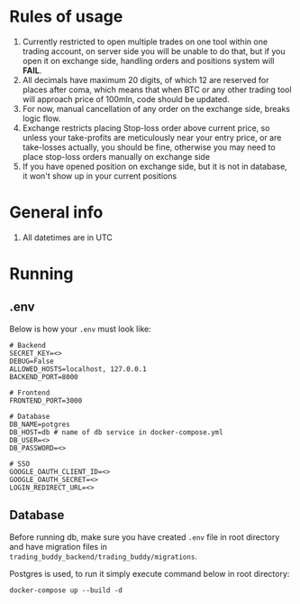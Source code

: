 # Rules of usage
1. Currently restricted to open multiple trades on one tool within one trading account, on server side you will be unable to do that, 
   but if you open it on exchange side, handling orders and positions system will **FAIL**.
2. All decimals have maximum 20 digits, of which 12 are reserved for places after coma, which means that when BTC or any
   other trading tool will approach price of 100mln, code should be updated.
3. For now, manual cancellation of any order on the exchange side, breaks logic flow.
4. Exchange restricts placing Stop-loss order above current price, so unless your take-profits are meticulously near your entry price, or are take-losses actually, you should be fine,
   otherwise you may need to place stop-loss orders manually on exchange side 
5. If you have opened position on exchange side, but it is not in database, it won't show up in your current positions

# General info
1. All datetimes are in UTC

# Running
## .env
Below is how your ```.env``` must look like:
```
# Backend
SECRET_KEY=<>
DEBUG=False
ALLOWED_HOSTS=localhost, 127.0.0.1
BACKEND_PORT=8000

# Frontend
FRONTEND_PORT=3000

# Database
DB_NAME=potgres
DB_HOST=db # name of db service in docker-compose.yml
DB_USER=<>
DB_PASSWORD=<>

# SSO
GOOGLE_OAUTH_CLIENT_ID=<>
GOOGLE_OAUTH_SECRET=<>
LOGIN_REDIRECT_URL=<>
```

## Database
Before running db, make sure you have created ```.env``` file in root directory and have migration files in ```trading_buddy_backend/trading_buddy/migrations```.

Postgres is used, to run it simply execute command below in root directory:

```
docker-compose up --build -d
```
